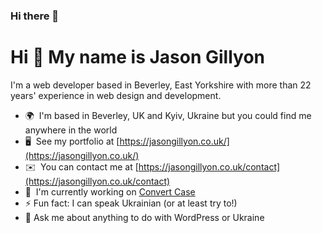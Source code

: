 ### Hi there 👋

<!--
**jgillyon/jgillyon** is a ✨ _special_ ✨ repository because its `README.md` (this file) appears on your GitHub profile.

Here are some ideas to get you started:

- 🔭 I’m currently working on ...
- 🌱 I’m currently learning ...
- 👯 I’m looking to collaborate on ...
- 🤔 I’m looking for help with ...
- 💬 Ask me about ...
- 📫 How to reach me: ...
- 😄 Pronouns: ...
- ⚡ Fun fact: ...
-->


Hi 👋 My name is Jason Gillyon
==============================

I'm a web developer based in Beverley, East Yorkshire with more than 22 years' experience in web design and development.

*   🌍  I'm based in Beverley, UK and Kyiv, Ukraine but you could find me anywhere in the world
*   🖥️  See my portfolio at [https://jasongillyon.co.uk/](https://jasongillyon.co.uk/)
*   ✉️  You can contact me at [https://jasongillyon.co.uk/contact](https://jasongillyon.co.uk/contact)
*   🚀  I'm currently working on [Convert Case](https://convertcase.net)
*   ⚡  Fun fact: I can speak Ukrainian (or at least try to!)
*   💬  Ask me about anything to do with WordPress or Ukraine
